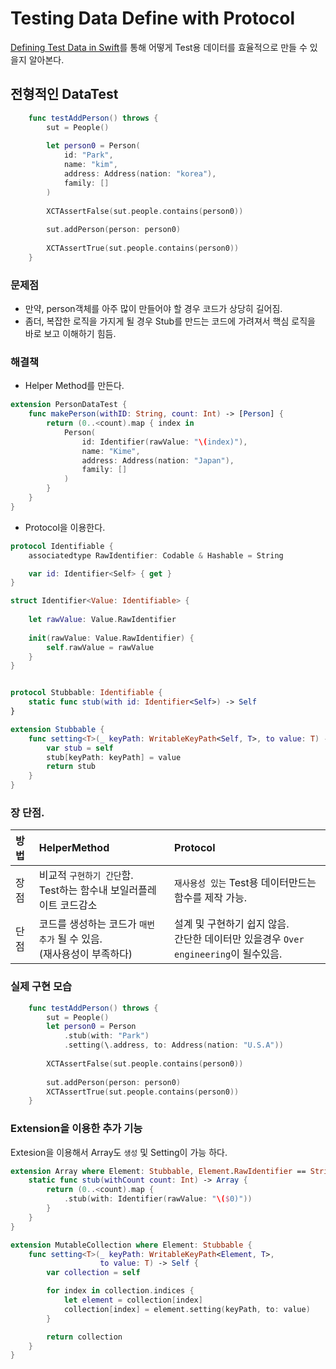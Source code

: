 # Testing Data Define with Protocol
[Defining Test Data in Swift](https://www.swiftbysundell.com/articles/defining-testing-data-in-swift/)를 통해 어떻게 Test용 데이터를 효율적으로 만들 수 있을지 알아본다.

## 전형적인 DataTest

```Swift
    func testAddPerson() throws {
        sut = People()
        
        let person0 = Person(
            id: "Park",
            name: "kim",
            address: Address(nation: "korea"),
            family: []
        )
        
        XCTAssertFalse(sut.people.contains(person0))
        
        sut.addPerson(person: person0)
        
        XCTAssertTrue(sut.people.contains(person0))
    }
```
### 문제점 
- 만약, person객체를 아주 많이 만들어야 할 경우 코드가 상당히 길어짐.
- 좀더, 복잡한 로직을 가지게 될 경우 Stub를 만드는 코드에 가려져서 핵심 로직을 바로 보고 이해하기 힘듬.

### 해결책
- Helper Method를 만든다.
```swift
extension PersonDataTest {
    func makePerson(withID: String, count: Int) -> [Person] {
        return (0..<count).map { index in
            Person(
                id: Identifier(rawValue: "\(index)"),
                name: "Kime",
                address: Address(nation: "Japan"),
                family: []
            )
        }
    }
}
```

- Protocol을 이용한다.
```Swift
protocol Identifiable {
    associatedtype RawIdentifier: Codable & Hashable = String

    var id: Identifier<Self> { get }
}

struct Identifier<Value: Identifiable> {
    
    let rawValue: Value.RawIdentifier
    
    init(rawValue: Value.RawIdentifier) {
        self.rawValue = rawValue
    }
}
```

```Swift

protocol Stubbable: Identifiable {
    static func stub(with id: Identifier<Self>) -> Self
}

extension Stubbable {
    func setting<T>(_ keyPath: WritableKeyPath<Self, T>, to value: T) -> Self {
        var stub = self
        stub[keyPath: keyPath] = value
        return stub
    }
}
```

### 장 단점.
|방법|HelperMethod|Protocol|
|:----|:----|:----|
| 장점 | 비교적 `구현하기 간단`함. </br> Test하는 함수내 보일러플레이트 코드감소| `재사용성 있는` Test용 데이터만드는 함수를 제작 가능.|
| 단점 | 코드를 생성하는 코드가 `매번 추가` 될 수 있음.</br>(재사용성이 부족하다)| 설계 및 구현하기 쉽지 않음. </br> 간단한 데이터만 있을경우 `Over engineering`이 될수있음.|

### 실제 구현 모습
```Swift
    func testAddPerson() throws {
        sut = People()
        let person0 = Person
            .stub(with: "Park")
            .setting(\.address, to: Address(nation: "U.S.A"))
        
        XCTAssertFalse(sut.people.contains(person0))
        
        sut.addPerson(person: person0)
        XCTAssertTrue(sut.people.contains(person0))
    }

```

### Extension을 이용한 추가 기능

Extesion을 이용해서 Array도 `생성` 및 Setting이 가능 하다.

```Swift
extension Array where Element: Stubbable, Element.RawIdentifier == String {
    static func stub(withCount count: Int) -> Array {
        return (0..<count).map {
            .stub(with: Identifier(rawValue: "\($0)"))
        }
    }
}
```

```Swift
extension MutableCollection where Element: Stubbable {
    func setting<T>(_ keyPath: WritableKeyPath<Element, T>,
                    to value: T) -> Self {
        var collection = self

        for index in collection.indices {
            let element = collection[index]
            collection[index] = element.setting(keyPath, to: value)
        }

        return collection
    }
}
```
